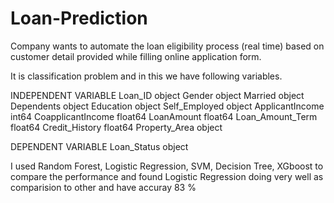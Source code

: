 # Loan-Prediction

Company wants to automate the loan eligibility process (real time) based on customer detail provided while filling online application form. 

It is classification problem and in this we have following variables.

INDEPENDENT VARIABLE
Loan_ID               object
Gender                object
Married               object
Dependents            object
Education             object
Self_Employed         object
ApplicantIncome        int64
CoapplicantIncome    float64
LoanAmount           float64
Loan_Amount_Term     float64
Credit_History       float64
Property_Area         object

DEPENDENT VARIABLE
Loan_Status           object

I used Random Forest, Logistic Regression, SVM, Decision Tree, XGboost to compare the performance and found Logistic Regression doing very well as comparision to other and have accuray 83 %

